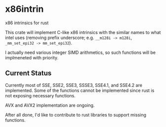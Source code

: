 # x86intrin
x86 intrinsics for rust

This crate will implement C-like x86 intrinsics with the similar names
to what intel uses (removing prefix underscore; e.g. `__m128i -> m128i`,
`_mm_set_epi32 -> mm_set_epi32`).

I actually need various integer SIMD arithmetics, so such functions will
be implmeneted with priority.

## Current Status

Currently most of SSE, SSE2, SSE3, SSSE3, SSE4.1, and SSE4.2 are implemented.
Some of the functions cannot be implemented since rust is not exposing necessary
functions.

AVX and AVX2 implementation are ongoing.

After all done, I'd like to contribute to rust libraries to support missing functions.
